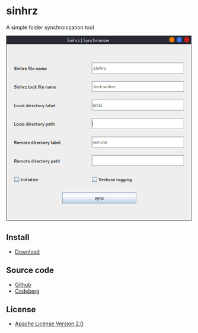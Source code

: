 # sinhrz

A simple folder synchronization tool

![](./res/sinhrz.png)

## Install

- [Download](https://github.com/salif/sinhrz/releases)

## Source code

- [Github](https://github.com/salif/sinhrz)
- [Codeberg](https://codeberg.org/salif/sinhrz)

## License

- [Apache License Version 2.0](./LICENSE)
